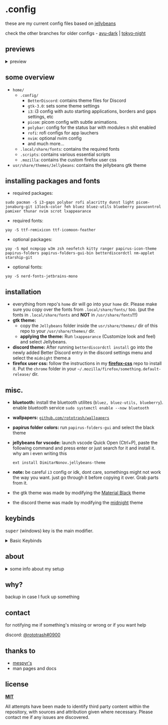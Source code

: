 <h1>.config</h1>

these are my current config files based on [jellybeans](https://github.com/nanotech/jellybeans.vim) 

check the other branches for older configs -
[ayu-dark](https://github.com/rototrash/dotfiles/tree/ayu-dark) | [tokyo-night](https://github.com/rototrash/dotfiles/tree/tokyo-night) 

## previews

<details>
<summary>preview</summary>
<br><img src="https://cdn.discordapp.com/attachments/780418865158946818/972192548665847808/unknown.png?size=4096" width="360"><br>
soon™
</details>

## some overview
- `home/`
    - `.config/`
        - `BetterDiscord`: contains theme files for Discord
        - `gtk-3.0`: sets some theme settings
        - `i3`: i3 config with auto starting applications, borders and gaps settings, etc
        - `picom`: picom config with subtle animations.
        - `polybar`: config for the status bar with modules n shit enabled
        - `rofi`: rofi configs for app lauchers
        - `nvim`: optional nvim config
        - and much more...
    - `.local/share/fonts`: contains the required fonts
    - `.scripts`: contains various essential scripts
    - `.mozilla`: contains the custom firefox user css
- `usr/share/themes/Jellybeans`: contains the jellybeans gtk theme

## installing packages and fonts
- required packages:
```shell
sudo pacman -S i3-gaps polybar rofi alacritty dunst light picom-jonaburg-git i3lock-color feh bluez bluez-utils blueberry pavucontrol pamixer thunar nvim scrot lxappearance
```
- required fonts:
```shell
yay -S ttf-remixicon ttf-icomoon-feather
```
- optional packages: 
```shell
yay -S mpd ncmpcpp w3m zsh neofetch kitty ranger papirus-icon-theme papirus-folders papirus-folders-gui-bin betterdiscordctl nm-applet starship-git 
```
- optional fonts:
```shell
yay -S nerd-fonts-jetbrains-mono
```

## installation
- everything from repo's `home` dir will go into your `home` dir. Please make sure you copy over the fonts from `.local/share/fonts/` too. (put the fonts in `.local/share/fonts` and **NOT** in `/usr/share/fonts`!!!)
- **gtk theme:** 
    - copy the `Jellybeans` folder inside the `usr/share/themes/` dir of this repo to your `/usr/share/themes/` dir.
    - **applying the theme:** Run `lxappearance` (Customize look and feel) and select Jellybeans.
- **discord theme:** After running `betterdiscordctl install` go into the newly added Better Discord entry in the discord settings menu and select the `midnight` theme.a
- **firefox user css:** follow the instructions in my [**firefox-css**](https://github.com/rototrash/firefox-css) repo to install it. Put the `chrome` folder in your `~/.mozilla/firefox/something.default-release/` dir.

## misc. 
- **bluetooth:** install the bluetooth utilites (`bluez, bluez-utils, blueberry`). enable bluetooth service `sudo systemctl enable --now bluetooth`

- **wallpapers:** [`github.com/rototrash/wallpapers`](https://github.com/rototrash/wallpapers)

- **papirus folder colors:** run `papirus-folders-gui` and select the black theme

- **jellybeans for vscode:** launch vscode Quick Open (Ctrl+P), paste the following command and press enter or just search for it and install it. why am i even writing this 
    ```
    ext install DimitarNonov.jellybeans-theme
    ``` 

- **note:** be careful `i3` config or idk, dont care, somethings might not work the way you want. just go through it before copying it over. Grab parts from it.

- the gtk theme was made by modifying the [Material Black](https://www.gnome-look.org/p/1316887) theme

- the discord theme was made by modifying the [midnight](https://betterdiscord.app/theme/midnight) theme

## keybinds

<kbd>super</kbd> (windows) key is the main modifier.
<details>
<summary> Basic Keybinds</summary>

| Keybind | Action |
| --- | --- |
| <kbd>super + enter</kbd> | Spawn Terminal (alacritty) |
| <kbd>super + shift + enter</kbd> | Spawn Thunar |
| <kbd>super + shift + f</kbd> | Launch rofi launcher |
| <kbd>super + q</kbd> | Close client |
| <kbd>super + shift + space</kbd> | Float active client |
| <kbd>super + space</kbd> | Switch Focus between Floating and Tiled clients |
| <kbd>super + [1-0]</kbd> |  Change workspace |
| <kbd>super + shift + [1-0]</kbd> | Move focused client to workspace |
| <kbd>control + Alt + [arrow keys]</kbd> | Move between active workspaces |
| <kbd>super + e</kbd> | Tiling layout |
| <kbd>super + z</kbd> | Tabbed layout |
| <kbd>super + s</kbd> | Stacked layout |
| <kbd>super + [arrow keys]</kbd> | Change focus by direction 
| <kbd>super + [hjkl]</kbd> | ^ |
| <kbd>super + shift + [arrow keys]</kbd> | Move client by direction. (Floating and Tiled) |
| <kbd>super + shift + [hjkl]</kbd> | ^ |
| <kbd>super + control + alt +[arrow keys]</kbd> | Resize active client |
| <kbd>super + f</kbd> | Toggle fullscreen |
| <kbd>super + shift + r</kbd> | Reload i3 |
| <kbd>super + v</kbd> | Split Client Vertically |
| <kbd>super + b</kbd> | Split Client Horizontally |
| <kbd>super + shift + b</kbd> | hide/unhide polybar |

Go through the i3 config file for more.

</details>

## about
<details>
<summary>some info about my setup</summary>

| Thingy | What I use |
|--- | --- |
| OS | ArcoLinux |
| WM | i3-gaps |
| File Manager | Thunar | 
| Notifications | Dunst |
| Status Bar  | Polybar |
| Launcher | Rofi |
| Shell | zsh |
| Prompt | starship | 
| Editor | vscodium & neovim |
| IDE | QtCreator | 
| Icons | Papirus Dark (Black) |
| GTK Theme | Jellybeans |
| DM | SDDM |
| Lockscreen | i3lock-color |

</details>

## why?
backup in case I fuck up something

## contact
for notifying me if something's missing or wrong or if you want help

discord: [@rototrash#0900](https://discord.com/users/710151070344675418) 

## thanks to
- [mespyr's](https://github.com/mespyr/)
- man pages and docs

## license
[**MIT**](https://github.com/rototrash/dotfiles/blob/main/LICENSE)

All attempts have been made to identify third party content within the repository, with sources and attribution given where necessary. Please contact me if any issues are discovered.


